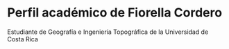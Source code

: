 # Perfil académico de Fiorella Cordero  
Estudiante de Geografía e Ingeniería Topográfica de la Universidad de Costa Rica